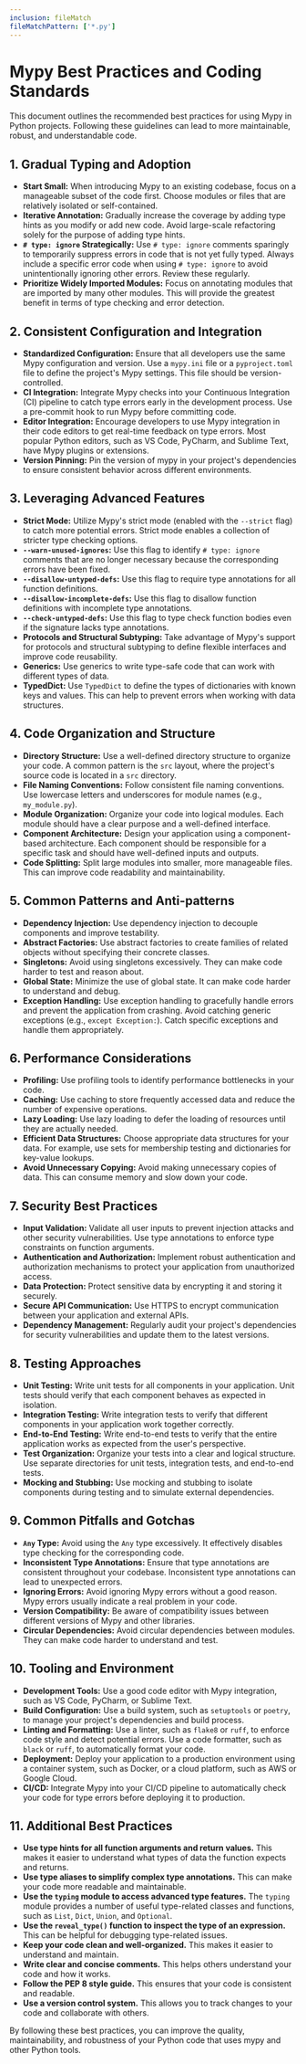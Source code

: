 ```yaml
---
inclusion: fileMatch
fileMatchPattern: ['*.py']
---
```

# Mypy Best Practices and Coding Standards

This document outlines the recommended best practices for using Mypy in Python projects. Following these guidelines can lead to more maintainable, robust, and understandable code.

## 1. Gradual Typing and Adoption

- **Start Small:** When introducing Mypy to an existing codebase, focus on a manageable subset of the code first. Choose modules or files that are relatively isolated or self-contained.
- **Iterative Annotation:** Gradually increase the coverage by adding type hints as you modify or add new code. Avoid large-scale refactoring solely for the purpose of adding type hints.
- **`# type: ignore` Strategically:** Use `# type: ignore` comments sparingly to temporarily suppress errors in code that is not yet fully typed. Always include a specific error code when using `# type: ignore` to avoid unintentionally ignoring other errors.  Review these regularly.
- **Prioritize Widely Imported Modules:** Focus on annotating modules that are imported by many other modules. This will provide the greatest benefit in terms of type checking and error detection.

## 2. Consistent Configuration and Integration

- **Standardized Configuration:** Ensure that all developers use the same Mypy configuration and version. Use a `mypy.ini` file or a `pyproject.toml` file to define the project's Mypy settings. This file should be version-controlled.
- **CI Integration:** Integrate Mypy checks into your Continuous Integration (CI) pipeline to catch type errors early in the development process. Use a pre-commit hook to run Mypy before committing code.
- **Editor Integration:** Encourage developers to use Mypy integration in their code editors to get real-time feedback on type errors. Most popular Python editors, such as VS Code, PyCharm, and Sublime Text, have Mypy plugins or extensions.
- **Version Pinning:** Pin the version of mypy in your project's dependencies to ensure consistent behavior across different environments.

## 3. Leveraging Advanced Features

- **Strict Mode:** Utilize Mypy's strict mode (enabled with the `--strict` flag) to catch more potential errors. Strict mode enables a collection of stricter type checking options.
- **`--warn-unused-ignores`:** Use this flag to identify `# type: ignore` comments that are no longer necessary because the corresponding errors have been fixed.
- **`--disallow-untyped-defs`:** Use this flag to require type annotations for all function definitions.
- **`--disallow-incomplete-defs`:** Use this flag to disallow function definitions with incomplete type annotations.
- **`--check-untyped-defs`:** Use this flag to type check function bodies even if the signature lacks type annotations.
- **Protocols and Structural Subtyping:** Take advantage of Mypy's support for protocols and structural subtyping to define flexible interfaces and improve code reusability.
- **Generics:** Use generics to write type-safe code that can work with different types of data.
- **TypedDict:** Use `TypedDict` to define the types of dictionaries with known keys and values. This can help to prevent errors when working with data structures.

## 4. Code Organization and Structure

- **Directory Structure:** Use a well-defined directory structure to organize your code. A common pattern is the `src` layout, where the project's source code is located in a `src` directory.
- **File Naming Conventions:** Follow consistent file naming conventions. Use lowercase letters and underscores for module names (e.g., `my_module.py`).
- **Module Organization:** Organize your code into logical modules. Each module should have a clear purpose and a well-defined interface.
- **Component Architecture:** Design your application using a component-based architecture. Each component should be responsible for a specific task and should have well-defined inputs and outputs.
- **Code Splitting:** Split large modules into smaller, more manageable files. This can improve code readability and maintainability.

## 5. Common Patterns and Anti-patterns

- **Dependency Injection:** Use dependency injection to decouple components and improve testability.
- **Abstract Factories:** Use abstract factories to create families of related objects without specifying their concrete classes.
- **Singletons:** Avoid using singletons excessively. They can make code harder to test and reason about.
- **Global State:** Minimize the use of global state. It can make code harder to understand and debug.
- **Exception Handling:** Use exception handling to gracefully handle errors and prevent the application from crashing. Avoid catching generic exceptions (e.g., `except Exception:`). Catch specific exceptions and handle them appropriately.

## 6. Performance Considerations

- **Profiling:** Use profiling tools to identify performance bottlenecks in your code.
- **Caching:** Use caching to store frequently accessed data and reduce the number of expensive operations.
- **Lazy Loading:** Use lazy loading to defer the loading of resources until they are actually needed.
- **Efficient Data Structures:** Choose appropriate data structures for your data. For example, use sets for membership testing and dictionaries for key-value lookups.
- **Avoid Unnecessary Copying:** Avoid making unnecessary copies of data. This can consume memory and slow down your code.

## 7. Security Best Practices

- **Input Validation:** Validate all user inputs to prevent injection attacks and other security vulnerabilities. Use type annotations to enforce type constraints on function arguments.
- **Authentication and Authorization:** Implement robust authentication and authorization mechanisms to protect your application from unauthorized access.
- **Data Protection:** Protect sensitive data by encrypting it and storing it securely.
- **Secure API Communication:** Use HTTPS to encrypt communication between your application and external APIs.
- **Dependency Management:** Regularly audit your project's dependencies for security vulnerabilities and update them to the latest versions.

## 8. Testing Approaches

- **Unit Testing:** Write unit tests for all components in your application. Unit tests should verify that each component behaves as expected in isolation.
- **Integration Testing:** Write integration tests to verify that different components in your application work together correctly.
- **End-to-End Testing:** Write end-to-end tests to verify that the entire application works as expected from the user's perspective.
- **Test Organization:** Organize your tests into a clear and logical structure. Use separate directories for unit tests, integration tests, and end-to-end tests.
- **Mocking and Stubbing:** Use mocking and stubbing to isolate components during testing and to simulate external dependencies.

## 9. Common Pitfalls and Gotchas

- **`Any` Type:** Avoid using the `Any` type excessively. It effectively disables type checking for the corresponding code.
- **Inconsistent Type Annotations:** Ensure that type annotations are consistent throughout your codebase. Inconsistent type annotations can lead to unexpected errors.
- **Ignoring Errors:** Avoid ignoring Mypy errors without a good reason. Mypy errors usually indicate a real problem in your code.
- **Version Compatibility:** Be aware of compatibility issues between different versions of Mypy and other libraries.
- **Circular Dependencies:** Avoid circular dependencies between modules. They can make code harder to understand and test.

## 10. Tooling and Environment

- **Development Tools:** Use a good code editor with Mypy integration, such as VS Code, PyCharm, or Sublime Text.
- **Build Configuration:** Use a build system, such as `setuptools` or `poetry`, to manage your project's dependencies and build process.
- **Linting and Formatting:** Use a linter, such as `flake8` or `ruff`, to enforce code style and detect potential errors. Use a code formatter, such as `black` or `ruff`, to automatically format your code.
- **Deployment:** Deploy your application to a production environment using a container system, such as Docker, or a cloud platform, such as AWS or Google Cloud.
- **CI/CD:** Integrate Mypy into your CI/CD pipeline to automatically check your code for type errors before deploying it to production.

## 11. Additional Best Practices

- **Use type hints for all function arguments and return values.** This makes it easier to understand what types of data the function expects and returns.
- **Use type aliases to simplify complex type annotations.** This can make your code more readable and maintainable.
- **Use the `typing` module to access advanced type features.** The `typing` module provides a number of useful type-related classes and functions, such as `List`, `Dict`, `Union`, and `Optional`.
- **Use the `reveal_type()` function to inspect the type of an expression.** This can be helpful for debugging type-related issues.
- **Keep your code clean and well-organized.** This makes it easier to understand and maintain.
- **Write clear and concise comments.** This helps others understand your code and how it works.
- **Follow the PEP 8 style guide.** This ensures that your code is consistent and readable.
- **Use a version control system.** This allows you to track changes to your code and collaborate with others.

By following these best practices, you can improve the quality, maintainability, and robustness of your Python code that uses mypy and other Python tools.